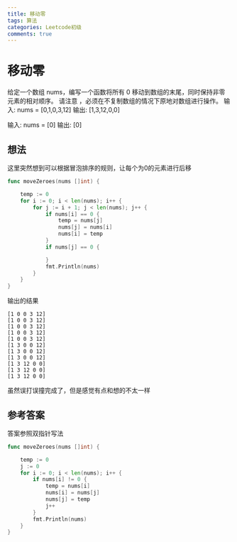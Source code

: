 ```yaml
---
title: 移动零
tags: 算法
categories: Leetcode初级
comments: true
---
```


# 移动零

给定一个数组 nums，编写一个函数将所有 0 移动到数组的末尾，同时保持非零元素的相对顺序。
请注意 ，必须在不复制数组的情况下原地对数组进行操作。
输入: nums = [0,1,0,3,12]
输出: [1,3,12,0,0]

输入: nums = [0]
输出: [0]



## 想法

这里突然想到可以根据冒泡排序的规则，让每个为0的元素进行后移

```go
func moveZeroes(nums []int) {

	temp := 0
	for i := 0; i < len(nums); i++ {
		for j := i + 1; j < len(nums); j++ {
			if nums[i] == 0 {
				temp = nums[j]
				nums[j] = nums[i]
				nums[i] = temp
			}
			if nums[j] == 0 {

			}
			fmt.Println(nums)
		}
	}
}

```

输出的结果

```
[1 0 0 3 12]
[1 0 0 3 12]
[1 0 0 3 12]
[1 0 0 3 12]
[1 0 0 3 12]
[1 3 0 0 12]
[1 3 0 0 12]
[1 3 0 0 12]
[1 3 12 0 0]
[1 3 12 0 0]
[1 3 12 0 0]

```

虽然误打误撞完成了，但是感觉有点和想的不太一样

## 参考答案

答案参照双指针写法

```go
func moveZeroes(nums []int) {

	temp := 0
	j := 0
	for i := 0; i < len(nums); i++ {
		if nums[i] != 0 {
			temp = nums[i]
			nums[i] = nums[j]
			nums[j] = temp
			j++
		}
		fmt.Println(nums)
	}
}
```


